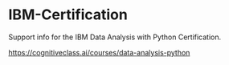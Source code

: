 # IBM-Certification

Support info for the IBM Data Analysis with Python Certification.

https://cognitiveclass.ai/courses/data-analysis-python
